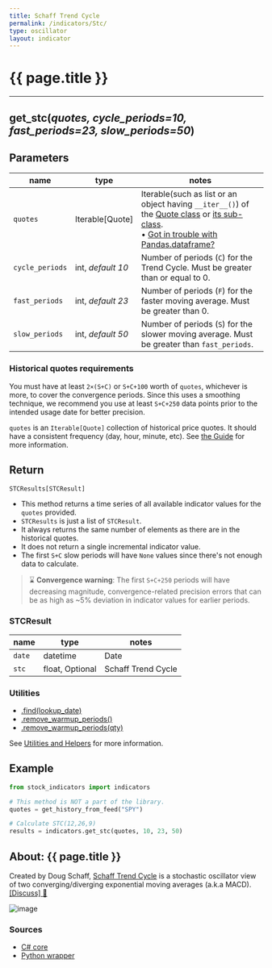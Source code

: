 ```yaml
---
title: Schaff Trend Cycle
permalink: /indicators/Stc/
type: oscillator
layout: indicator
---
```


# {{ page.title }}

<hr>

## **get_stc**(*quotes, cycle_periods=10, fast_periods=23, slow_periods=50*)

## Parameters

| name | type | notes
| -- |-- |--
| `quotes` | Iterable[Quote] | Iterable(such as list or an object having `__iter__()`) of the [Quote class]({{site.baseurl}}/guide/#historical-quotes) or [its sub-class]({{site.baseurl}}/guide/#using-custom-quote-classes). <br><span class='qna-dataframe'> • [Got in trouble with Pandas.dataframe?]({{site.baseurl}}/guide/#using-pandasdataframe) </span>
| `cycle_periods` | int, *default 10* | Number of periods (`C`) for the Trend Cycle.  Must be greater than or equal to 0.
| `fast_periods` | int, *default 23* | Number of periods (`F`) for the faster moving average.  Must be greater than 0.
| `slow_periods` | int, *default 50* | Number of periods (`S`) for the slower moving average.  Must be greater than `fast_periods`.

### Historical quotes requirements

You must have at least `2×(S+C)` or `S+C+100` worth of `quotes`, whichever is more, to cover the convergence periods.  Since this uses a smoothing technique, we recommend you use at least `S+C+250` data points prior to the intended usage date for better precision.

`quotes` is an `Iterable[Quote]` collection of historical price quotes.  It should have a consistent frequency (day, hour, minute, etc).  See [the Guide]({{site.baseurl}}/guide/#historical-quotes) for more information.

## Return

```python
STCResults[STCResult]
```

- This method returns a time series of all available indicator values for the `quotes` provided.
- `STCResults` is just a list of `STCResult`.
- It always returns the same number of elements as there are in the historical quotes.
- It does not return a single incremental indicator value.
- The first `S+C` slow periods will have `None` values since there's not enough data to calculate.

> :hourglass: **Convergence warning**: The first `S+C+250` periods will have decreasing magnitude, convergence-related precision errors that can be as high as ~5% deviation in indicator values for earlier periods.

### STCResult

| name | type | notes
| -- |-- |--
| `date` | datetime | Date
| `stc` | float, Optional | Schaff Trend Cycle

### Utilities

- [.find(lookup_date)]({{site.baseurl}}/utilities#find-indicator-result-by-date)
- [.remove_warmup_periods()]({{site.baseurl}}/utilities#remove-warmup-periods)
- [.remove_warmup_periods(qty)]({{site.baseurl}}/utilities#remove-warmup-periods)

See [Utilities and Helpers]({{site.baseurl}}/utilities#utilities-for-indicator-results) for more information.

## Example

```python
from stock_indicators import indicators

# This method is NOT a part of the library.
quotes = get_history_from_feed("SPY")

# Calculate STC(12,26,9)
results = indicators.get_stc(quotes, 10, 23, 50)
```

## About: {{ page.title }}

Created by Doug Schaff, [Schaff Trend Cycle](https://www.investopedia.com/articles/forex/10/schaff-trend-cycle-indicator.asp) is a stochastic oscillator view of two converging/diverging exponential moving averages (a.k.a MACD).
[[Discuss] :speech_balloon:]({{site.github.base_repository_url}}/discussions/570 "Community discussion about this indicator")

![image]({{site.charturl}}/Stc.png)

### Sources

- [C# core]({{site.base_sourceurl}}/s-z/Stc/Stc.cs)
- [Python wrapper]({{site.sourceurl}}/stc.py)
